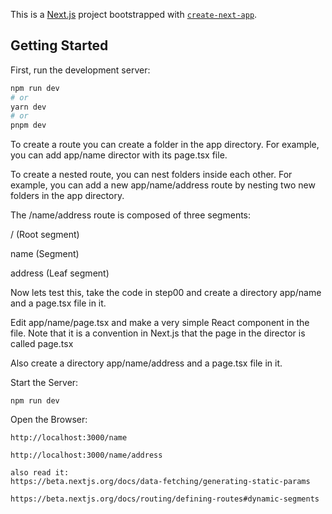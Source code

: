 This is a [Next.js](https://nextjs.org/) project bootstrapped with [`create-next-app`](https://github.com/vercel/next.js/tree/canary/packages/create-next-app).

## Getting Started

First, run the development server:

```bash
npm run dev
# or
yarn dev
# or
pnpm dev
```

To create a route you can create a folder in the app directory. For example, you can add app/name director with its page.tsx file.

To create a nested route, you can nest folders inside each other. For example, you can add a new app/name/address route by nesting two new folders in the app directory.

The /name/address route is composed of three segments:

/ (Root segment)

name (Segment)

address (Leaf segment)

Now lets test this, take the code in step00 and create a directory app/name and a page.tsx file in it.

Edit app/name/page.tsx and make a very simple React component in the file. Note that it is a convention in Next.js that the page in the director is called page.tsx

Also create a directory app/name/address and a page.tsx file in it.

Start the Server:

    npm run dev
Open the Browser:

    http://localhost:3000/name

    http://localhost:3000/name/address

    also read it:
    https://beta.nextjs.org/docs/data-fetching/generating-static-params

    https://beta.nextjs.org/docs/routing/defining-routes#dynamic-segments

